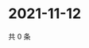 # 2021-11-12

共 0 条

<!-- BEGIN WEIBO -->
<!-- 最后更新时间 Fri Nov 12 2021 01:18:26 GMT+0800 (China Standard Time) -->

<!-- END WEIBO -->
